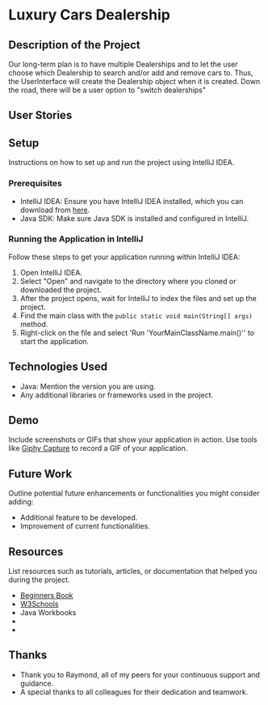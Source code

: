 # Luxury Cars Dealership

## Description of the Project

Our long-term plan is to have multiple Dealerships and to
let the user choose which Dealership to search and/or add and remove cars
to. Thus, the UserInterface will create the Dealership object when it is
created. Down the road, there will be a user option to "switch dealerships"

## User Stories




## Setup

Instructions on how to set up and run the project using IntelliJ IDEA.

### Prerequisites

- IntelliJ IDEA: Ensure you have IntelliJ IDEA installed, which you can download from [here](https://www.jetbrains.com/idea/download/).
- Java SDK: Make sure Java SDK is installed and configured in IntelliJ.

### Running the Application in IntelliJ

Follow these steps to get your application running within IntelliJ IDEA:

1. Open IntelliJ IDEA.
2. Select "Open" and navigate to the directory where you cloned or downloaded the project.
3. After the project opens, wait for IntelliJ to index the files and set up the project.
4. Find the main class with the `public static void main(String[] args)` method.
5. Right-click on the file and select 'Run 'YourMainClassName.main()'' to start the application.

## Technologies Used

- Java: Mention the version you are using.
- Any additional libraries or frameworks used in the project.

## Demo

Include screenshots or GIFs that show your application in action. Use tools like [Giphy Capture](https://giphy.com/apps/giphycapture) to record a GIF of your application.



## Future Work

Outline potential future enhancements or functionalities you might consider adding:

- Additional feature to be developed.
- Improvement of current functionalities.

## Resources

List resources such as tutorials, articles, or documentation that helped you during the project.

- [Beginners Book](https://beginnersbook.com/2014/01/how-to-read-file-in-java-using-bufferedreader/)
- [W3Schools](https://www.w3schools.com/java/java_bufferedreader.asp)
- Java Workbooks
- 
- 


## Thanks


- Thank you to Raymond, all of my peers for your continuous support and guidance.
- A special thanks to all colleagues for their dedication and teamwork.
